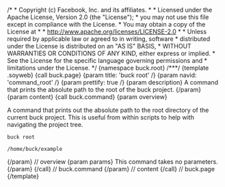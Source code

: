 /\* \* Copyright (c) Facebook, Inc. and its affiliates. \* \* Licensed
under the Apache License, Version 2.0 (the \"License\"); \* you may not
use this file except in compliance with the License. \* You may obtain a
copy of the License at \* \* http://www.apache.org/licenses/LICENSE-2.0
\* \* Unless required by applicable law or agreed to in writing,
software \* distributed under the License is distributed on an \"AS IS\"
BASIS, \* WITHOUT WARRANTIES OR CONDITIONS OF ANY KIND, either express
or implied. \* See the License for the specific language governing
permissions and \* limitations under the License. \*/ {namespace
buck.root} /\*\*\*/ {template .soyweb} {call buck.page} {param title:
\'buck root\' /} {param navid: \'command_root\' /} {param prettify: true
/} {param description} A command that prints the absolute path to the
root of the buck project. {/param} {param content} {call buck.command}
{param overview}

A command that prints out the absolute path to the root directory of the
current buck project. This is useful from within scripts to help with
navigating the project tree.

    buck root

    /home/buck/example

{/param} // overview {param params} This command takes no parameters.
{/param} {/call} // buck.command {/param} // content {/call} //
buck.page {/template}
